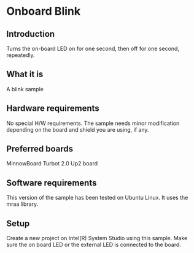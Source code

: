 # Onboard Blink 


## Introduction
Turns the on-board LED on for one second, then off for one second, repeatedly.

## What it is
A blink sample

## Hardware requirements

No special H/W requirements.
The sample needs minor modification depending on the board and shield you are using, if any.

## Preferred boards
MinnowBoard Turbot 2.0
Up2 board

## Software requirements
This version of the sample has been tested on Ubuntu Linux. It uses the mraa library. 


## Setup
Create a new project on Intel(R) System Studio using this sample. Make sure the on board LED or the external LED is connected to the board.

